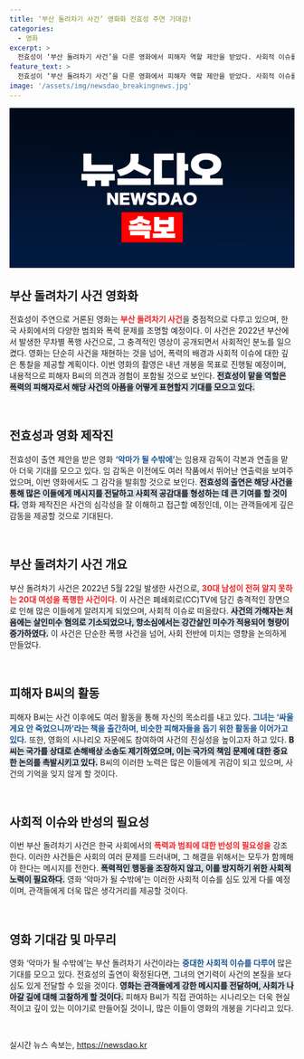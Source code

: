```yaml
---
title: ‘부산 돌려차기 사건’ 영화화 전효성 주연 기대감!
categories:
  - 영화
excerpt: >
  전효성이 ‘부산 돌려차기 사건’을 다룬 영화에서 피해자 역할 제안을 받았다. 사회적 이슈를 깊이 있게 탐구할 이 작품은 내년 개봉을 목표로 하며, 감독 임용재가 메가폰을 잡는다. 지금 바로 확인하세요!
feature_text: >
  전효성이 ‘부산 돌려차기 사건’을 다룬 영화에서 피해자 역할 제안을 받았다. 사회적 이슈를 깊이 있게 탐구할 이 작품은 내년 개봉을 목표로 하며, 감독 임용재가 메가폰을 잡는다. 지금 바로 확인하세요!
image: '/assets/img/newsdao_breakingnews.jpg'
---
```


<p><img src="/assets/img/newsdao_breakingnews.jpg" alt="implanttips 속보" /></p>

<h2 data-ke-size="size26">부산 돌려차기 사건 영화화</h2>

<p data-ke-size="size16">전효성이 주연으로 거론된 영화는 <b><span style="color: #ee2323;">부산 돌려차기 사건</span></b>을 중점적으로 다루고 있으며, 한국 사회에서의 다양한 범죄와 폭력 문제를 조명할 예정이다. 이 사건은 2022년 부산에서 발생한 무차별 폭행 사건으로, 그 충격적인 영상이 공개되면서 사회적인 분노를 일으켰다. 영화는 단순히 사건을 재현하는 것을 넘어, 폭력의 배경과 사회적 이슈에 대한 깊은 통찰을 제공할 계획이다. 이번 영화의 촬영은 내년 개봉을 목표로 진행될 예정이며, 내용적으로 피해자 B씨의 의견과 경험이 포함될 것으로 보인다. <b><span style="background-color: #21538527;">전효성이 맡을 역할은 폭력의 피해자로서 해당 사건의 아픔을 어떻게 표현할지 기대를 모으고 있다.</span></b></p>

<p data-ke-size="size16">&nbsp;</p>

<h2 data-ke-size="size26">전효성과 영화 제작진</h2>

<p data-ke-size="size16">전효성이 출연 제안을 받은 영화 <b><span style="color: #1a5490;">‘악마가 될 수밖에’</span></b>는 임용재 감독이 각본과 연출을 맡아 더욱 기대를 모으고 있다. 임 감독은 이전에도 여러 작품에서 뛰어난 연출력을 보여주었으며, 이번 영화에서도 그 감각을 발휘할 것으로 보인다. <b><span style="background-color: #21538527;">전효성의 출연은 해당 사건을 통해 많은 이들에게 메시지를 전달하고 사회적 공감대를 형성하는 데 큰 기여를 할 것이다.</span></b> 영화 제작진은 사건의 심각성을 잘 이해하고 접근할 예정인데, 이는 관객들에게 깊은 감동을 제공할 것으로 기대된다.</p>

<p data-ke-size="size16">&nbsp;</p>

<h2 data-ke-size="size26">부산 돌려차기 사건 개요</h2>

<p data-ke-size="size16">부산 돌려차기 사건은 2022년 5월 22일 발생한 사건으로, <b><span style="color: #ee2323;">30대 남성이 전혀 알지 못하는 20대 여성을 폭행한 사건이다.</span></b> 이 사건은 폐쇄회로(CC)TV에 담긴 충격적인 장면으로 인해 많은 이들에게 알려지게 되었으며, 사회적 이슈로 떠올랐다. <b><span style="background-color: #21538527;">사건의 가해자는 처음에는 살인미수 혐의로 기소되었으나, 항소심에서는 강간살인 미수가 적용되어 형량이 증가하였다.</span></b> 이 사건은 단순한 폭행 사건을 넘어, 사회 전반에 미치는 영향을 논의하게 만들었다.</p>

<p data-ke-size="size16">&nbsp;</p>

<h2 data-ke-size="size26">피해자 B씨의 활동</h2>

<p data-ke-size="size16">피해자 B씨는 사건 이후에도 여러 활동을 통해 자신의 목소리를 내고 있다. <b><span style="color: #1a5490;">그녀는 ‘싸울게요 안 죽었으니까’라는 책을 출간하며, 비슷한 피해자들을 돕기 위한 활동을 이어가고 있다.</span></b> 또한, 영화의 시나리오 자문에도 참여하여 사건의 진실성을 높이고자 하고 있다. <b><span style="background-color: #21538527;">B씨는 국가를 상대로 손해배상 소송도 제기하였으며, 이는 국가의 책임 문제에 대한 중요한 논의를 촉발시키고 있다.</span></b> B씨의 이러한 노력은 많은 이들에게 귀감이 되고 있으며, 사건의 기억을 잊지 않게 할 것이다.</p>

<p data-ke-size="size16">&nbsp;</p>

<h2 data-ke-size="size26">사회적 이슈와 반성의 필요성</h2>

<p data-ke-size="size16">이번 부산 돌려차기 사건은 한국 사회에서의 <b><span style="color: #ee2323;">폭력과 범죄에 대한 반성의 필요성을</span></b> 강조한다. 이러한 사건들은 사회의 여러 문제를 드러내며, 그 해결을 위해서는 모두가 함께해야 한다는 메시지를 전한다. <b><span style="background-color: #21538527;">폭력적인 행동을 조장하지 않고, 이를 방지하기 위한 사회적 노력이 필요하다.</span></b> 영화 ‘악마가 될 수밖에’는 이러한 사회적 이슈를 심도 있게 다룰 예정이며, 관객들에게 더욱 많은 생각거리를 제공할 것이다.</p>

<p data-ke-size="size16">&nbsp;</p>

<h2 data-ke-size="size26">영화 기대감 및 마무리</h2>

<p data-ke-size="size16">영화 ‘악마가 될 수밖에’는 부산 돌려차기 사건이라는 <b><span style="color: #1a5490;">중대한 사회적 이슈를 다루어</span></b> 많은 기대를 모으고 있다. 전효성의 출연이 확정된다면, 그녀의 연기력이 사건의 본질을 보다 심도 있게 전달할 수 있을 것이다. <b><span style="background-color: #21538527;">영화는 관객들에게 강한 메시지를 전달하며, 사회가 나아갈 길에 대해 고찰하게 할 것이다.</span></b> 피해자 B씨가 직접 관여하는 시나리오는 더욱 현실적이고 깊이 있는 이야기로 만들어질 것이니, 많은 이들이 영화의 개봉을 기다리고 있다.</p>

<p data-ke-size="size16">&nbsp;</p>
실시간 뉴스 속보는, <a href="https://newsdao.kr" rel="dofollow">https://newsdao.kr</a>


